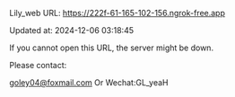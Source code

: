 Lily_web URL: https://222f-61-165-102-156.ngrok-free.app

Updated at: 2024-12-06 03:18:45

If you cannot open this URL, the server might be down.

Please contact: 

goley04@foxmail.com Or Wechat:GL_yeaH